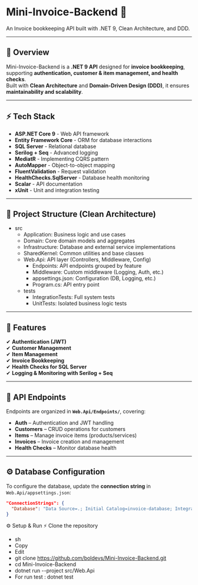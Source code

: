 # Mini-Invoice-Backend 🧾
An Invoice bookkeeping API built with .NET 9, Clean Architecture, and DDD.

---

## 📌 Overview
Mini-Invoice-Backend is a **.NET 9 API** designed for **invoice bookkeeping**, supporting **authentication, customer & item management, and health checks**.  
Built with **Clean Architecture** and **Domain-Driven Design (DDD)**, it ensures **maintainability and scalability**.

---

## ⚡ Tech Stack
- **ASP.NET Core 9** - Web API framework  
- **Entity Framework Core** - ORM for database interactions  
- **SQL Server** - Relational database  
- **Serilog + Seq** - Advanced logging  
- **MediatR** - Implementing CQRS pattern  
- **AutoMapper** - Object-to-object mapping  
- **FluentValidation** - Request validation  
- **HealthChecks.SqlServer** - Database health monitoring  
- **Scalar** - API documentation  
- **xUnit** - Unit and integration testing  

---
## 📂 Project Structure (Clean Architecture)

- src
  - Application: Business logic and use cases
  - Domain: Core domain models and aggregates
  - Infrastructure: Database and external service implementations
  - SharedKernel: Common utilities and base classes
  - Web.Api: API layer (Controllers, Middleware, Config)
    - Endpoints: API endpoints grouped by feature
    - Middleware: Custom middleware (Logging, Auth, etc.)
    - appsettings.json: Configuration (DB, Logging, etc.)
    - Program.cs: API entry point
  - tests
    - IntegrationTests: Full system tests
    - UnitTests: Isolated business logic tests


---

## 🚀 Features
✔ **Authentication (JWT)**  
✔ **Customer Management**  
✔ **Item Management**  
✔ **Invoice Bookkeeping**  
✔ **Health Checks for SQL Server**  
✔ **Logging & Monitoring with Serilog + Seq**  

---

## 🔑 API Endpoints
Endpoints are organized in **`Web.Api/Endpoints/`**, covering:
- **Auth** – Authentication and JWT handling  
- **Customers** – CRUD operations for customers  
- **Items** – Manage invoice items (products/services)  
- **Invoices** – Invoice creation and management  
- **Health Checks** – Monitor database health  

---

## ⚙️ Database Configuration
To configure the database, update the **connection string** in `Web.Api/appsettings.json`:

```json
"ConnectionStrings": {
  "Database": "Data Source=.; Initial Catalog=invoice-database; Integrated Security=True; TrustServerCertificate=True;"
}
````

⚙ Setup & Run
⚡ Clone the repository
- sh
- Copy
- Edit
- git clone https://github.com/boldevs/Mini-Invoice-Backend.git
- cd Mini-Invoice-Backend
- dotnet run --project src/Web.Api
- For run test : dotnet test





